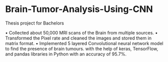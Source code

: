 # Brain-Tumor-Analysis-Using-CNN
Thesis project for Bachelors


•	Collected about 50,000 MRI scans of the Brain from multiple sources.
•	Transformed the Pixel rate and cleaned the images and stored them in matrix format.
•	Implemented 5 layered Convolutional neural network model to find the presence of brain tumours. with the help of keras, TensorFlow, and pandas libraries in Python with an accuracy of 95.7%.  

